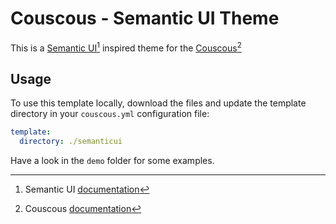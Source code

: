 # Couscous - Semantic UI Theme

This is a [Semantic UI](http://semantic-ui.com)[^1] inspired theme for the [Couscous](http://couscous.io)[^2]

[^1]: Semantic UI [documentation](http://semantic-ui.com/introduction/getting-started.html)
[^2]: Couscous [documentation](http://couscous.io/docs/getting-started.html)

## Usage
To use this template locally, download the files and update the template directory in your `couscous.yml` configuration file:

```yml
template:
  directory: ./semanticui
```

Have a look in the  `demo` folder for some examples.
